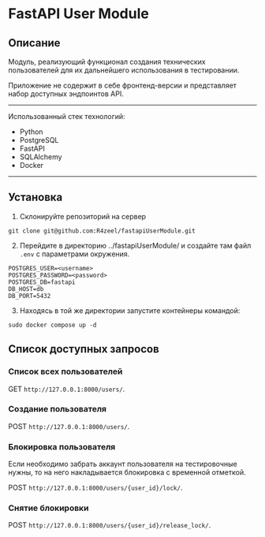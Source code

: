 # FastAPI User Module

## Описание
Модуль, реализующий функционал создания технических пользователей
для их дальнейшего использования в тестировании.

Приложение не содержит в себе фронтенд-версии и представляет набор доступных
эндпоинтов API.

***

Использованный стек технологий:
- Python
- PostgreSQL
- FastAPI
- SQLAlchemy
- Docker

***

## Установка
1. Склонируйте репозиторий на сервер

```
git clone git@github.com:R4zeel/fastapiUserModule.git
```

2. Перейдите в директорию ../fastapiUserModule/ и создайте там
файл `.env` с параметрами окружения.

```
POSTGRES_USER=<username>
POSTGRES_PASSWORD=<password>
POSTGRES_DB=fastapi
DB_HOST=db
DB_PORT=5432
```

3. Находясь в той же директории запустите контейнеры командой:

```
sudo docker compose up -d
```

## Список доступных запросов

### Список всех пользователей

GET `http://127.0.0.1:8000/users/`.

### Создание пользователя

POST `http://127.0.0.1:8000/users/`.

### Блокировка пользователя
Если необходимо забрать аккаунт пользователя на тестировочные нужны, то на 
него накладывается блокировка с временной отметкой.

POST `http://127.0.0.1:8000/users/{user_id}/lock/`.

### Снятие блокировки

POST `http://127.0.0.1:8000/users/{user_id}/release_lock/`.
